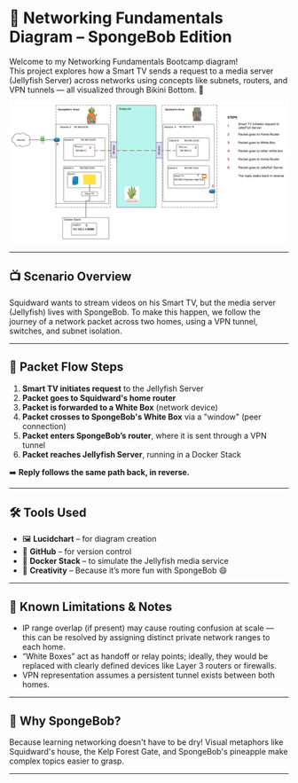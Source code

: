 # 🧠 Networking Fundamentals Diagram – SpongeBob Edition

Welcome to my Networking Fundamentals Bootcamp diagram!  
This project explores how a Smart TV sends a request to a media server (Jellyfish Server) across networks using concepts like subnets, routers, and VPN tunnels — all visualized through Bikini Bottom. 🌊

![SpongeBob Network Diagram](spongebob-network-diagram.png)

---

## 📺 Scenario Overview

Squidward wants to stream videos on his Smart TV, but the media server (Jellyfish) lives with SpongeBob. To make this happen, we follow the journey of a network packet across two homes, using a VPN tunnel, switches, and subnet isolation.

---

## 🔄 Packet Flow Steps

1. **Smart TV initiates request** to the Jellyfish Server  
2. **Packet goes to Squidward's home router**  
3. **Packet is forwarded to a White Box** (network device)  
4. **Packet crosses to SpongeBob's White Box** via a "window" (peer connection)  
5. **Packet enters SpongeBob’s router**, where it is sent through a VPN tunnel  
6. **Packet reaches Jellyfish Server**, running in a Docker Stack  

➡️ **Reply follows the same path back, in reverse.**

---

## 🛠️ Tools Used

- 🖼️ **Lucidchart** – for diagram creation  
- 📁 **GitHub** – for version control  
- 🐳 **Docker Stack** – to simulate the Jellyfish media service  
- 🧽 **Creativity** – Because it’s more fun with SpongeBob 😄

---

## 🚧 Known Limitations & Notes

- IP range overlap (if present) may cause routing confusion at scale — this can be resolved by assigning distinct private network ranges to each home.
- “White Boxes” act as handoff or relay points; ideally, they would be replaced with clearly defined devices like Layer 3 routers or firewalls.
- VPN representation assumes a persistent tunnel exists between both homes.

---

## 🤔 Why SpongeBob?

Because learning networking doesn't have to be dry! Visual metaphors like Squidward's house, the Kelp Forest Gate, and SpongeBob's pineapple make complex topics easier to grasp.

---

